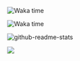 ![Waka time](http://github-readme-stats.stazxr.cn/api/wakatime?username=talentestors&hide=Other)

![Waka time](https://github-readme-stats.stazxr.cn/api/wakatime?username=talentestors&layout=compact&hide=Other)

![github-readme-stats](https://github-readme-stats.stazxr.cn/api/top-langs/?username=talentestors&show_icons=true&include_all_commits=true&theme=radical)

![](https://assets.leetcode.cn/aliyun-lc-upload/users/talentestors/avatar_1672724122.png)
